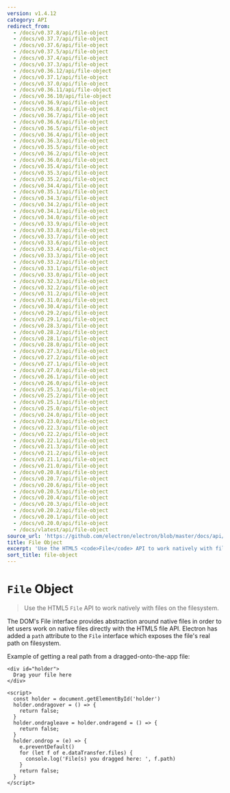 ```yaml
---
version: v1.4.12
category: API
redirect_from:
  - /docs/v0.37.8/api/file-object
  - /docs/v0.37.7/api/file-object
  - /docs/v0.37.6/api/file-object
  - /docs/v0.37.5/api/file-object
  - /docs/v0.37.4/api/file-object
  - /docs/v0.37.3/api/file-object
  - /docs/v0.36.12/api/file-object
  - /docs/v0.37.1/api/file-object
  - /docs/v0.37.0/api/file-object
  - /docs/v0.36.11/api/file-object
  - /docs/v0.36.10/api/file-object
  - /docs/v0.36.9/api/file-object
  - /docs/v0.36.8/api/file-object
  - /docs/v0.36.7/api/file-object
  - /docs/v0.36.6/api/file-object
  - /docs/v0.36.5/api/file-object
  - /docs/v0.36.4/api/file-object
  - /docs/v0.36.3/api/file-object
  - /docs/v0.35.5/api/file-object
  - /docs/v0.36.2/api/file-object
  - /docs/v0.36.0/api/file-object
  - /docs/v0.35.4/api/file-object
  - /docs/v0.35.3/api/file-object
  - /docs/v0.35.2/api/file-object
  - /docs/v0.34.4/api/file-object
  - /docs/v0.35.1/api/file-object
  - /docs/v0.34.3/api/file-object
  - /docs/v0.34.2/api/file-object
  - /docs/v0.34.1/api/file-object
  - /docs/v0.34.0/api/file-object
  - /docs/v0.33.9/api/file-object
  - /docs/v0.33.8/api/file-object
  - /docs/v0.33.7/api/file-object
  - /docs/v0.33.6/api/file-object
  - /docs/v0.33.4/api/file-object
  - /docs/v0.33.3/api/file-object
  - /docs/v0.33.2/api/file-object
  - /docs/v0.33.1/api/file-object
  - /docs/v0.33.0/api/file-object
  - /docs/v0.32.3/api/file-object
  - /docs/v0.32.2/api/file-object
  - /docs/v0.31.2/api/file-object
  - /docs/v0.31.0/api/file-object
  - /docs/v0.30.4/api/file-object
  - /docs/v0.29.2/api/file-object
  - /docs/v0.29.1/api/file-object
  - /docs/v0.28.3/api/file-object
  - /docs/v0.28.2/api/file-object
  - /docs/v0.28.1/api/file-object
  - /docs/v0.28.0/api/file-object
  - /docs/v0.27.3/api/file-object
  - /docs/v0.27.2/api/file-object
  - /docs/v0.27.1/api/file-object
  - /docs/v0.27.0/api/file-object
  - /docs/v0.26.1/api/file-object
  - /docs/v0.26.0/api/file-object
  - /docs/v0.25.3/api/file-object
  - /docs/v0.25.2/api/file-object
  - /docs/v0.25.1/api/file-object
  - /docs/v0.25.0/api/file-object
  - /docs/v0.24.0/api/file-object
  - /docs/v0.23.0/api/file-object
  - /docs/v0.22.3/api/file-object
  - /docs/v0.22.2/api/file-object
  - /docs/v0.22.1/api/file-object
  - /docs/v0.21.3/api/file-object
  - /docs/v0.21.2/api/file-object
  - /docs/v0.21.1/api/file-object
  - /docs/v0.21.0/api/file-object
  - /docs/v0.20.8/api/file-object
  - /docs/v0.20.7/api/file-object
  - /docs/v0.20.6/api/file-object
  - /docs/v0.20.5/api/file-object
  - /docs/v0.20.4/api/file-object
  - /docs/v0.20.3/api/file-object
  - /docs/v0.20.2/api/file-object
  - /docs/v0.20.1/api/file-object
  - /docs/v0.20.0/api/file-object
  - /docs/vlatest/api/file-object
source_url: 'https://github.com/electron/electron/blob/master/docs/api/file-object.md'
title: File Object
excerpt: 'Use the HTML5 <code>File</code> API to work natively with files on the filesystem.'
sort_title: file-object
---
```

# `File` Object

> Use the HTML5 `File` API to work natively with files on the filesystem.

The DOM's File interface provides abstraction around native files in order to let users work on native files directly with the HTML5 file API. Electron has added a `path` attribute to the `File` interface which exposes the file's real path on filesystem.

Example of getting a real path from a dragged-onto-the-app file:

    <div id="holder">
      Drag your file here
    </div>

    <script>
      const holder = document.getElementById('holder')
      holder.ondragover = () => {
        return false;
      }
      holder.ondragleave = holder.ondragend = () => {
        return false;
      }
      holder.ondrop = (e) => {
        e.preventDefault()
        for (let f of e.dataTransfer.files) {
          console.log('File(s) you dragged here: ', f.path)
        }
        return false;
      }
    </script>
